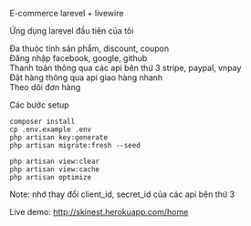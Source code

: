 E-commerce larevel + livewire

Ứng dụng larevel đầu tiên của tôi

Đa thuộc tính sản phẩm, discount, coupon<br/>
Đăng nhập facebook, google, github<br/>
Thanh toán thông qua các api bên thứ 3 stripe, paypal, vnpay<br/>
Đặt hàng thông qua api giao hàng nhanh<br/>
Theo dõi đơn hàng

Các bước setup
```
composer install
cp .env.example .env
php artisan key:generate
php artisan migrate:fresh --seed
```

```
php artisan view:clear
php artisan view:cache
php artisan optimize
```

Note: nhớ thay đổi client_id, secret_id của các api bên thứ 3

Live demo: http://skinest.herokuapp.com/home
